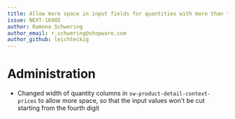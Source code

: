 ```yaml
---
title: Allow more space in input fields for quantities with more than three digits
issue: NEXT-16985
author: Ramona Schwering
author_email: r.schwering@shopware.com 
author_github: leichteckig
---
```

# Administration
* Changed width of quantity columns in `sw-product-detail-context-prices` to allow more space, so that the input values won't be cut starting from the fourth digit
